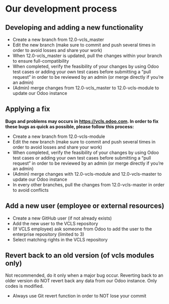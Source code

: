 # Our development process

## Developing and adding a new functionality
- Create a new branch from 12.0-vcls_master
- Edit the new branch (make sure to commit and push several times in order to avoid losses and share your work)
- When 12.0-vcls_master is updated, pull the changes within your branch to ensure full-compatibility
- When completed, verify the feasibility of your changes by using Odoo test cases or adding your own test cases before submitting a “pull request” in order to be reviewed by an admin (or merge directly if you’re an admin)
- (Admin) merge changes from 12.0-vcls_master to 12.0-vcls-module to update our Odoo instance

## Applying a fix
**Bugs and problems may occurs in https://vcls.odoo.com. In order to fix these bugs as quick as possible, please follow this process:**
- Create a new branch from 12.0-vcls-module
- Edit the new branch (make sure to commit and push several times in order to avoid losses and share your work)
- When completed, verify the feasibility of your changes by using Odoo test cases or adding your own test cases before submitting a “pull request” in order to be reviewed by an admin (or merge directly if you’re an admin)
- (Admin) merge changes with 12.0-vcls-module and 12.0-vcls-master to update our Odoo instance
- In every other branches, pull the changes from 12.0-vcls-master in order to avoid conflicts

## Add a new user (employee or external resources)
- Create a new GitHub user (if not already exists)
- Add the new user to the VCLS repository
- (If VCLS employee) ask someone from Odoo to add the user to the enterprise repository (limited to 3)
- Select matching rights in the VCLS repository

## Revert back to an old version (of vcls modules only)
Not recommended, do it only when a major bug occur. Reverting back to an older version do NOT revert back any data from our Odoo instance. Only codes is modified.
- Always use Git revert function in order to NOT lose your commit
